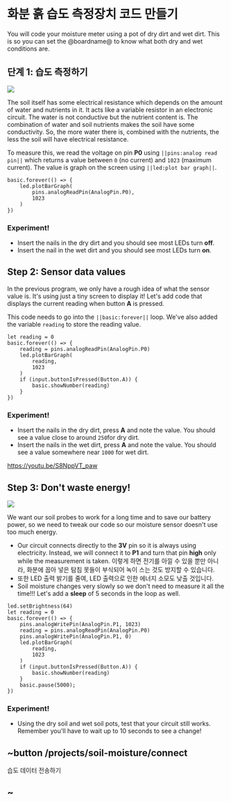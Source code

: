 # 화분 흙 습도 측정장치 코드 만들기

You will code your moisture meter using a pot of dry dirt and wet dirt. This is so you can set the @boardname@ to know what both dry and wet conditions are.

## 단계 1: 습도 측정하기

![](/static/mb/projects/soil-moisture/nailsv3.jpg)

The soil itself has some electrical resistance which depends on the amount of water and nutrients in it. It acts like a variable resistor in an electronic circuit. The water is not conductive but the nutrient content is. The combination of water and soil nutrients makes the soil have some conductivity. So, the more water there is, combined with the nutrients, the less the soil will have electrical resistance.

To measure this, we read the voltage on pin **P0** using `||pins:analog read pin||` which returns a value between `0` (no current) and `1023` (maximum current). The value is graph on the screen using `||led:plot bar graph||`.

```blocks
basic.forever(() => {
    led.plotBarGraph(
        pins.analogReadPin(AnalogPin.P0),
        1023
    )
})
```

### Experiment!

* Insert the nails in the dry dirt and you should see most LEDs turn **off**.
* Insert the nail in the wet dirt and you should see most LEDs turn **on**.

## Step 2: Sensor data values

In the previous program, we only have a rough idea of what the sensor value is. It's using just a tiny screen to display it! Let's add code that displays the current reading when button **A** is pressed.

This code needs to go into the `||basic:forever||` loop. We've also added the variable `reading` to store the reading value.

```blocks
let reading = 0
basic.forever(() => {
    reading = pins.analogReadPin(AnalogPin.P0)
    led.plotBarGraph(
        reading,
        1023
    )
    if (input.buttonIsPressed(Button.A)) {
        basic.showNumber(reading)
    }
})
```

### Experiment!

* Insert the nails in the dry dirt, press **A** and note the value. You should see a value close to around `250`for dry dirt.
* Insert the nails in the wet dirt, press **A** and note the value. You should see a value somewhere near `1000` for wet dirt.

  
https://youtu.be/S8NppVT_paw

## Step 3: Don't waste energy!

![](/static/mb/projects/soil-moisture/nailsp1.jpg)

We want our soil probes to work for a long time and to save our battery power, so we need to tweak our code so our moisture sensor doesn't use too much energy.

* Our circuit connects directly to the **3V** pin so it is always using electricity. Instead, we will connect it to **P1** and turn that pin **high** only while the measurement is taken. 이렇게 하면 전기를 아낄 수 있을 뿐만 아니라, 화분에 꼽아 넣은 탐침 못들이 부식되어 녹이 스는 것도 방지할 수 있습니다.
* 또한 LED 출력 밝기를 줄여, LED 출력으로 인한 에너지 소모도 낮출 것입니다.
* Soil moisture changes very slowly so we don't need to measure it all the time!!! Let's add a **sleep** of 5 seconds in the loop as well.

```blocks
led.setBrightness(64)
let reading = 0
basic.forever(() => {
    pins.analogWritePin(AnalogPin.P1, 1023)
    reading = pins.analogReadPin(AnalogPin.P0)
    pins.analogWritePin(AnalogPin.P1, 0)
    led.plotBarGraph(
        reading,
        1023
    )
    if (input.buttonIsPressed(Button.A)) {
        basic.showNumber(reading)
    }
    basic.pause(5000);
})
```

### Experiment!

* Using the dry soil and wet soil pots, test that your circuit still works. Remember you'll have to wait up to 10 seconds to see a change!

## ~button /projects/soil-moisture/connect

습도 데이터 전송하기

## ~